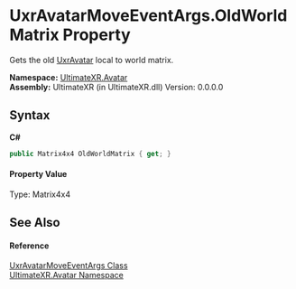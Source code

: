 # UxrAvatarMoveEventArgs.OldWorldMatrix Property 
 

Gets the old <a href="T_UltimateXR_Avatar_UxrAvatar">UxrAvatar</a> local to world matrix.

**Namespace:**&nbsp;<a href="N_UltimateXR_Avatar">UltimateXR.Avatar</a><br />**Assembly:**&nbsp;UltimateXR (in UltimateXR.dll) Version: 0.0.0.0

## Syntax

**C#**<br />
``` C#
public Matrix4x4 OldWorldMatrix { get; }
```


#### Property Value
Type: Matrix4x4

## See Also


#### Reference
<a href="T_UltimateXR_Avatar_UxrAvatarMoveEventArgs">UxrAvatarMoveEventArgs Class</a><br /><a href="N_UltimateXR_Avatar">UltimateXR.Avatar Namespace</a><br />